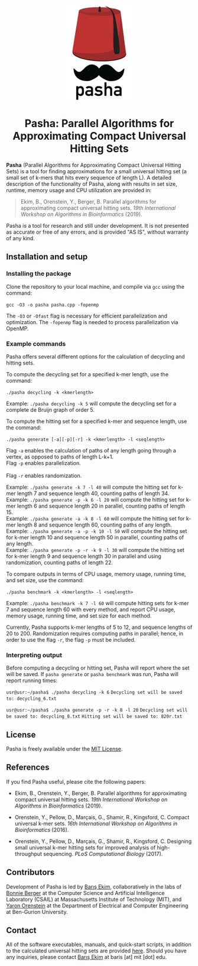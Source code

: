 <p align="center">
<img align = "center" src ="pasha.png">
</p>
<h1><center>Pasha: Parallel Algorithms for Approximating Compact Universal Hitting Sets</center></h1>

**Pasha** (Parallel Algorithms for Approximating Compact Universal Hitting Sets) is a tool for finding approximations for a small universal hitting set (a small set of k-mers that hits every sequence of length L). A detailed description of the functionality of Pasha, along with results in set size, runtime, memory usage and CPU utilization are provided in:

> Ekim, B., Orenstein, Y., Berger, B. Parallel algorithms for approximating compact universal hitting sets. *19th International Workshop on Algorithms in Bioinformatics* (2019).

Pasha is a tool for research and still under development. It is not presented as accurate or free of any errors, and is provided "AS IS", without warranty of any kind.

## Installation and setup

### Installing the package

Clone the repository to your local machine, and compile via `gcc` using the command:

`gcc -O3 -o pasha pasha.cpp -fopenmp`

The `-O3` or `-Ofast` flag is necessary for efficient parallelization and optimization. The `-fopenmp` flag is needed to process parallelization via OpenMP.

### Example commands

Pasha offers several different options for the calculation of decycling and hitting sets.

To compute the decycling set for a specified k-mer length, use the command:

`./pasha decycling -k <kmerlength>`

Example: `./pasha decycling -k 5` will compute the decycling set for a complete de Bruijn graph of order 5.

To compute the hitting set for a specified k-mer and sequence length, use the command:

`./pasha generate [-a][-p][-r] -k <kmerlength> -l <seqlength>`

Flag `-a` enables the calculation of paths of any length going through a vertex, as opposed to paths of length L-k+1.<br> 
Flag `-p` enables parallelization.<br>  
Flag `-r` enables randomization.<br> 

Example: `./pasha generate -k 7 -l 40` will compute the hitting set for k-mer length 7 and sequence length 40, counting paths of length 34.<br> 
Example: `./pasha generate -p -k 6 -l 20` will compute the hitting set for k-mer length 6 and sequence length 20 in parallel, counting paths of length 15.<br> 
Example: `./pasha generate -a -k 8 -l 60` will compute the hitting set for k-mer length 8 and sequence length 60, counting paths of any length.<br> 
Example: `./pasha generate -a -p -k 10 -l 50` will compute the hitting set for k-mer length 10 and sequence length 50 in parallel, counting paths of any length.<br> 
Example: `./pasha generate -p -r -k 9 -l 30` will compute the hitting set for k-mer length 9 and sequence length 30 in parallel and using randomization, counting paths of length 22.<br> 

To compare outputs in terms of CPU usage, memory usage, running time, and set size, use the command:

`./pasha benchmark -k <kmerlength> -l <seqlength>`

Example: `./pasha benchmark -k 7 -l 60` will compute hitting sets for k-mer 7 and sequence length 60 with every method, and report CPU usage, memory usage, running time, and set size for each method.

Currently, Pasha supports k-mer lengths of 5 to 12, and sequence lengths of 20 to 200. Randomization requires computing paths in parallel; hence, in order to use the flag `-r`, the flag `-p` must be included.

### Interpreting output

Before computing a decycling or hitting set, Pasha will report where the set will be saved. If `pasha generate` or `pasha benchmark` was run, Pasha will report running times:

`usr@usr:~/pasha$ ./pasha decycling -k 6`
`Decycling set will be saved to: decycling_6.txt`

`usr@usr:~/pasha$ ./pasha generate -p -r -k 8 -l 20`
`Decycling set will be saved to: decycling_8.txt`
`Hitting set will be saved to: 820r.txt`





## License

Pasha is freely available under the [MIT License](https://opensource.org/licenses/MIT).

## References

If you find Pasha useful, please cite the following papers:

- Ekim, B., Orenstein, Y., Berger, B. Parallel algorithms for approximating compact universal hitting sets. *19th International Workshop on Algorithms in Bioinformatics* (2019).

- Orenstein, Y., Pellow, D., Marçais, G., Shamir, R., Kingsford, C. Compact universal k-mer sets. *16th International Workshop on Algorithms in Bioinformatics* (2016).

- Orenstein, Y., Pellow, D., Marçais, G., Shamir, R., Kingsford, C. Designing small universal k-mer hitting sets for improved analysis of high-throughput sequencing. *PLoS Computational Biology* (2017).

## Contributors

Development of Pasha is led by [Barış Ekim](http://people.csail.mit.edu/ekim/), collaboratively in the labs of [Bonnie Berger](http://people.csail.mit.edu/bab/) at the Computer Science and Artificial Intelligence Laboratory (CSAIL) at Massachusetts Institute of Technology (MIT), and [Yaron Orenstein](http://wwwee.ee.bgu.ac.il/~yaronore/) at the Department of Electrical and Computer Engineering at Ben-Gurion University.

## Contact

All of the software executables, manuals, and quick-start scripts, in addition to the calculated universal hitting sets are provided [here](http://pasha.csail.mit.edu/). Should you have any inquiries, please contact [Barış Ekim](http://people.csail.mit.edu/ekim/) at baris [at] mit [dot] edu.


